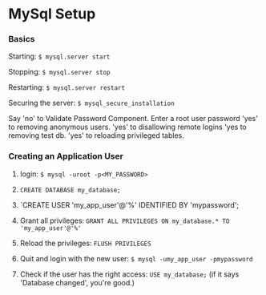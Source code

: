# MySql Setup

### Basics

Starting: `$ mysql.server start`

Stopping: `$ mysql.server stop`

Restarting: `$ mysql.server restart`

Securing the server: `$ mysql_secure_installation`

Say 'no' to Validate Password Component. Enter a root user password
'yes' to removing anonymous users. 'yes' to disallowing remote logins
'yes to removing test db. 'yes' to reloading privileged tables.

### Creating an Application User

1. login: `$ mysql -uroot -p<MY_PASSWORD>`

2. `CREATE DATABASE my_database;`

3. `CREATE USER 'my_app_user'@'%' IDENTIFIED BY 'mypassword';

4. Grant all privileges: `GRANT ALL PRIVILEGES ON my_database.* TO 'my_app_user'@'%'`

5. Reload the privileges: `FLUSH PRIVILEGES`

6. Quit and login with the new user: `$ mysql -umy_app_user -pmypassword`

7. Check if the user has the right access: `USE my_database;` (if it says 'Database changed', you're good.)










